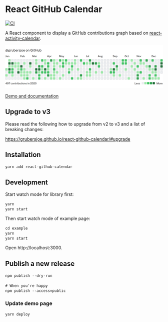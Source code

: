 # React GitHub Calendar

[![CI](https://github.com/grubersjoe/react-github-calendar/actions/workflows/test.yml/badge.svg)](https://github.com/grubersjoe/react-github-calendar/actions/workflows/test.yml)

A React component to display a GitHub contributions graph based on
[react-activity-calendar](`https://github.com/grubersjoe/react-activity-calendar`).

![Screenshot](preview.png?v3)

[Demo and documentation](https://grubersjoe.github.io/react-github-calendar/)

## Upgrade to v3

Please read the following how to upgrade from v2 to v3 and a list of breaking changes:

https://grubersjoe.github.io/react-github-calendar/#upgrade

## Installation

```
yarn add react-github-calendar
```

## Development

Start watch mode for library first:

```
yarn
yarn start
```

Then start watch mode of example page:

```
cd example
yarn
yarn start
```

Open http://localhost:3000.

## Publish a new release

```
npm publish --dry-run

# When you're happy
npm publish --access=public
```

### Update demo page

```
yarn deploy
```
